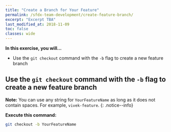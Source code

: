 ```yaml
---
title: "Create a Branch for Your Feature"
permalink: /sfdx-team-development/create-feature-branch/
excerpt: "Excerpt TBA"
last_modified_at: 2018-11-09
toc: false
classes: wide
---
```


**In this exercise, you will...**

* Use the `git checkout` command with the `-b` flag to create a new feature branch

## Use the `git checkout` command with the `-b` flag to create a new feature branch

**Note:** You can use any string for `YourFeatureName` as long as it does not contain spaces.  For example, `vivek-feature`.
{: .notice--info}

**Execute this command:**
```bash
git checkout -b YourFeatureName
```
<!--
**After executing the above, your terminal should look something like this:**
{% include figure image_path="/assets/images/W01_U05_vscode-convert-mdapi-source-results.png" alt="" caption="" %}
-->
